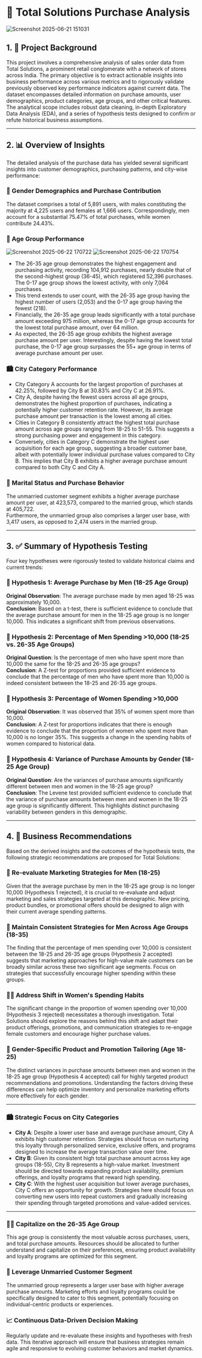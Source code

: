 # 🛒 Total Solutions Purchase Analysis

![Screenshot 2025-06-21 151031](https://github.com/user-attachments/assets/3ec67a94-cf58-4441-9b99-49efd6cd6bdb)


## 1. 📘 Project Background  
This project involves a comprehensive analysis of sales order data from Total Solutions, a prominent retail conglomerate with a network of stores across India. The primary objective is to extract actionable insights into business performance across various metrics and to rigorously validate previously observed key performance indicators against current data. The dataset encompasses detailed information on purchase amounts, user demographics, product categories, age groups, and other critical features. The analytical scope includes robust data cleaning, in-depth Exploratory Data Analysis (EDA), and a series of hypothesis tests designed to confirm or refute historical business assumptions.

---

## 2. 📊 Overview of Insights  
The detailed analysis of the purchase data has yielded several significant insights into customer demographics, purchasing patterns, and city-wise performance:

### 👥 Gender Demographics and Purchase Contribution  
The dataset comprises a total of 5,891 users, with males constituting the majority at 4,225 users and females at 1,666 users. Correspondingly, men account for a substantial 75.47% of total purchases, while women contribute 24.43%.

### 👶 Age Group Performance
![Screenshot 2025-06-22 170722](https://github.com/user-attachments/assets/56b84fab-0f52-48ab-a7b2-5109925744c8) ![Screenshot 2025-06-22 170754](https://github.com/user-attachments/assets/b5c64d75-e55c-40d9-a155-b09a360fccd5)


- The 26-35 age group demonstrates the highest engagement and purchasing activity, recording 104,912 purchases, nearly double that of the second-highest group (36-45), which registered 52,396 purchases. The 0-17 age group shows the lowest activity, with only 7,064 purchases.  
- This trend extends to user count, with the 26-35 age group having the highest number of users (2,053) and the 0-17 age group having the fewest (218).  
- Financially, the 26-35 age group leads significantly with a total purchase amount exceeding 975 million, whereas the 0-17 age group accounts for the lowest total purchase amount, over 64 million.  
- As expected, the 26-35 age group exhibits the highest average purchase amount per user. Interestingly, despite having the lowest total purchase, the 0-17 age group surpasses the 55+ age group in terms of average purchase amount per user.

### 🏙️ City Category Performance  
- City Category A accounts for the largest proportion of purchases at 42.25%, followed by City B at 30.83% and City C at 26.91%.  
- City A, despite having the fewest users across all age groups, demonstrates the highest proportion of purchases, indicating a potentially higher customer retention rate. However, its average purchase amount per transaction is the lowest among all cities.  
- Cities in Category B consistently attract the highest total purchase amount across age groups ranging from 18-25 to 51-55. This suggests a strong purchasing power and engagement in this category.  
- Conversely, cities in Category C demonstrate the highest user acquisition for each age group, suggesting a broader customer base, albeit with potentially lower individual purchase values compared to City B. This implies that City B exhibits a higher average purchase amount compared to both City C and City A.

### 💑 Marital Status and Purchase Behavior  
The unmarried customer segment exhibits a higher average purchase amount per user, at 423,573, compared to the married group, which stands at 405,722.  
Furthermore, the unmarried group also comprises a larger user base, with 3,417 users, as opposed to 2,474 users in the married group.

---

## 3. ✅ Summary of Hypothesis Testing  
Four key hypotheses were rigorously tested to validate historical claims and current trends:

### 🧪 Hypothesis 1: Average Purchase by Men (18-25 Age Group)  
**Original Observation**: The average purchase made by men aged 18-25 was approximately 10,000.  
**Conclusion**: Based on a t-test, there is sufficient evidence to conclude that the average purchase amount for men in the 18-25 age group is no longer 10,000. This indicates a significant shift from previous observations.

### 🧪 Hypothesis 2: Percentage of Men Spending >10,000 (18-25 vs. 26-35 Age Groups)  
**Original Question**: Is the percentage of men who have spent more than 10,000 the same for the 18-25 and 26-35 age groups?  
**Conclusion**: A Z-test for proportions provided sufficient evidence to conclude that the percentage of men who have spent more than 10,000 is indeed consistent between the 18-25 and 26-35 age groups.

### 🧪 Hypothesis 3: Percentage of Women Spending >10,000  
**Original Observation**: It was observed that 35% of women spent more than 10,000.  
**Conclusion**: A Z-test for proportions indicates that there is enough evidence to conclude that the proportion of women who spent more than 10,000 is no longer 35%. This suggests a change in the spending habits of women compared to historical data.

### 🧪 Hypothesis 4: Variance of Purchase Amounts by Gender (18-25 Age Group)  
**Original Question**: Are the variances of purchase amounts significantly different between men and women in the 18-25 age group?  
**Conclusion**: The Levene test provided sufficient evidence to conclude that the variance of purchase amounts between men and women in the 18-25 age group is significantly different. This highlights distinct purchasing variability between genders in this demographic.

---

## 4. 📌 Business Recommendations  
Based on the derived insights and the outcomes of the hypothesis tests, the following strategic recommendations are proposed for Total Solutions:

### 🎯 Re-evaluate Marketing Strategies for Men (18-25)  
Given that the average purchase by men in the 18-25 age group is no longer 10,000 (Hypothesis 1 rejected), it is crucial to re-evaluate and adjust marketing and sales strategies targeted at this demographic. New pricing, product bundles, or promotional offers should be designed to align with their current average spending patterns.

### 🔁 Maintain Consistent Strategies for Men Across Age Groups (18-35)  
The finding that the percentage of men spending over 10,000 is consistent between the 18-25 and 26-35 age groups (Hypothesis 2 accepted) suggests that marketing approaches for high-value male customers can be broadly similar across these two significant age segments. Focus on strategies that successfully encourage higher spending within these groups.

### 👩‍💼 Address Shift in Women's Spending Habits  
The significant change in the proportion of women spending over 10,000 (Hypothesis 3 rejected) necessitates a thorough investigation. Total Solutions should explore the reasons behind this shift and adapt their product offerings, promotions, and communication strategies to re-engage female customers and encourage higher purchase values.

### 🧬 Gender-Specific Product and Promotion Tailoring (Age 18-25)  
The distinct variances in purchase amounts between men and women in the 18-25 age group (Hypothesis 4 accepted) call for highly targeted product recommendations and promotions. Understanding the factors driving these differences can help optimize inventory and personalize marketing efforts more effectively for each gender.

---

### 🏙️ Strategic Focus on City Categories  
- **City A**: Despite a lower user base and average purchase amount, City A exhibits high customer retention. Strategies should focus on nurturing this loyalty through personalized service, exclusive offers, and programs designed to increase the average transaction value over time.  
- **City B**: Given its consistent high total purchase amount across key age groups (18-55), City B represents a high-value market. Investment should be directed towards expanding product availability, premium offerings, and loyalty programs that reward high spending.  
- **City C**: With the highest user acquisition but lower average purchases, City C offers an opportunity for growth. Strategies here should focus on converting new users into repeat customers and gradually increasing their spending through targeted promotions and value-added services.

---

### 🧑‍💼 Capitalize on the 26-35 Age Group  
This age group is consistently the most valuable across purchases, users, and total purchase amounts. Resources should be allocated to further understand and capitalize on their preferences, ensuring product availability and loyalty programs are optimized for this segment.

### 💖 Leverage Unmarried Customer Segment  
The unmarried group represents a larger user base with higher average purchase amounts. Marketing efforts and loyalty programs could be specifically designed to cater to this segment, potentially focusing on individual-centric products or experiences.

### 📈 Continuous Data-Driven Decision Making  
Regularly update and re-evaluate these insights and hypotheses with fresh data. This iterative approach will ensure that business strategies remain agile and responsive to evolving customer behaviors and market dynamics.
